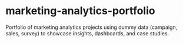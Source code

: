 # marketing-analytics-portfolio
Portfolio of marketing analytics projects using dummy data (campaign, sales, survey) to showcase insights, dashboards, and case studies.
